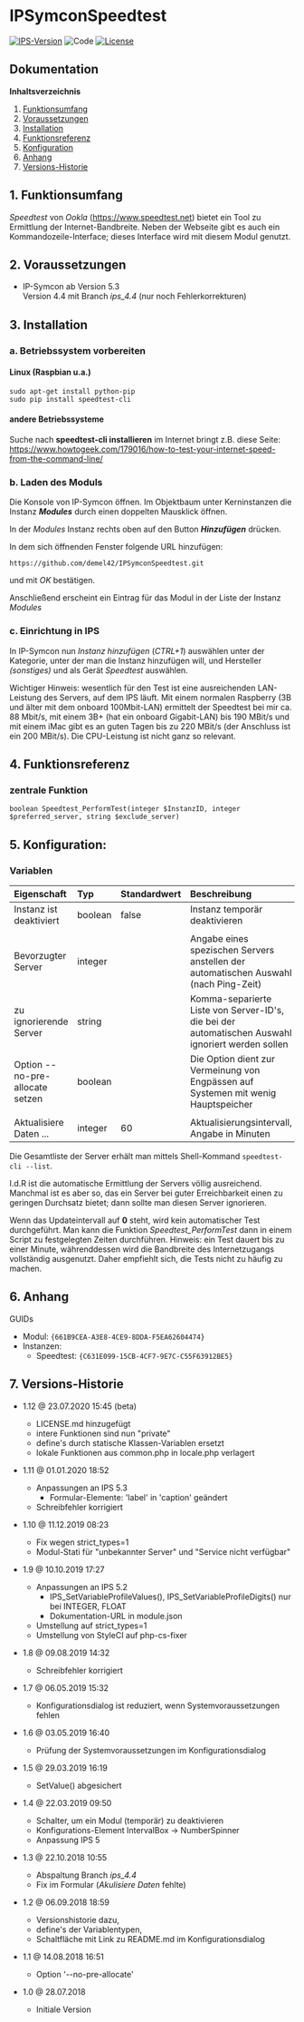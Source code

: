 # IPSymconSpeedtest

[![IPS-Version](https://img.shields.io/badge/Symcon_Version-5.3+-red.svg)](https://www.symcon.de/service/dokumentation/entwicklerbereich/sdk-tools/sdk-php/)
![Code](https://img.shields.io/badge/Code-PHP-blue.svg)
[![License](https://img.shields.io/badge/License-CC%20BY--NC--SA%204.0-green.svg)](https://creativecommons.org/licenses/by-nc-sa/4.0/)

## Dokumentation

**Inhaltsverzeichnis**

1. [Funktionsumfang](#1-funktionsumfang)
2. [Voraussetzungen](#2-voraussetzungen)
3. [Installation](#3-installation)
4. [Funktionsreferenz](#4-funktionsreferenz)
5. [Konfiguration](#5-konfiguration)
6. [Anhang](#6-anhang)
7. [Versions-Historie](#7-versions-historie)

## 1. Funktionsumfang

_Speedtest_ von _Ookla_ (https://www.speedtest.net) bietet ein Tool zu Ermittlung der Internet-Bandbreite. Neben der Webseite gibt es auch ein Kommandozeile-Interface; dieses Interface wird mit diesem Modul genutzt.

## 2. Voraussetzungen

 - IP-Symcon ab Version 5.3<br>
   Version 4.4 mit Branch _ips_4.4_ (nur noch Fehlerkorrekturen)

## 3. Installation

### a. Betriebssystem vorbereiten

#### Linux (Raspbian u.a.) 

`sudo apt-get install python-pip`<br>
`sudo pip install speedtest-cli`

#### andere Betriebssysteme

Suche nach __speedtest-cli installieren__ im Internet bringt z.B. diese Seite: https://www.howtogeek.com/179016/how-to-test-your-internet-speed-from-the-command-line/

### b. Laden des Moduls

Die Konsole von IP-Symcon öffnen. Im Objektbaum unter Kerninstanzen die Instanz __*Modules*__ durch einen doppelten Mausklick öffnen.

In der _Modules_ Instanz rechts oben auf den Button __*Hinzufügen*__ drücken.

In dem sich öffnenden Fenster folgende URL hinzufügen:

`https://github.com/demel42/IPSymconSpeedtest.git`

und mit _OK_ bestätigen.

Anschließend erscheint ein Eintrag für das Modul in der Liste der Instanz _Modules_

### c. Einrichtung in IPS

In IP-Symcon nun _Instanz hinzufügen_ (_CTRL+1_) auswählen unter der Kategorie, unter der man die Instanz hinzufügen will, und Hersteller _(sonstiges)_ und als Gerät _Speedtest_ auswählen.

Wichtiger Hinweis: wesentlich für den Test ist eine ausreichenden LAN-Leistung des Servers, auf dem IPS läuft. Mit einem normalen Raspberry (3B und älter mit dem onboard 100Mbit-LAN) ermittelt der Speedtest bei mir ca. 88 Mbit/s, mit einem 3B+ (hat ein onboard Gigabit-LAN) bis 190 MBit/s und mit einem iMac gibt es an guten Tagen bis zu 220 MBit/s (der Anschluss ist ein 200 MBit/s). Die CPU-Leistung ist nicht ganz so relevant.

## 4. Funktionsreferenz

### zentrale Funktion

`boolean Speedtest_PerformTest(integer $InstanzID, integer $preferred_server, string $exclude_server)`<br>

## 5. Konfiguration:

### Variablen

| Eigenschaft                     | Typ     | Standardwert | Beschreibung |
| :------------------------------ | :------ | :----------- | :----------- |
| Instanz ist deaktiviert         | boolean | false        | Instanz temporär deaktivieren |
|                                 |         |              | |
| Bevorzugter Server              | integer |              | Angabe eines spezischen Servers anstellen der automatischen Auswahl (nach Ping-Zeit) |
| zu ignorierende Server          | string  |              | Komma-separierte Liste von Server-ID's, die bei der automatischen Auswahl ignoriert werden sollen |
| Option --no-pre-allocate setzen | boolean |              | Die Option dient zur Vermeinung von Engpässen auf Systemen mit wenig Hauptspeicher |
|                                 |         |              | |
| Aktualisiere Daten ...          | integer | 60           | Aktualisierungsintervall, Angabe in Minuten |

Dіe Gesamtliste der Server erhält man mittels Shell-Kommand `speedtest-cli --list`.<br>

I.d.R ist die automatische Ermittlung der Servers völlig ausreichend. Manchmal ist es aber so, das ein Server bei guter Erreichbarkeit einen zu geringen Durchsatz bietet; dann sollte man diesen Server ignorieren.

Wenn das Updateintervall auf **0** steht, wird kein automatischer Test durchgeführt. Man kann die Funktion _Speedtest_PerformTest_ dann in einem Script zu festgelegten Zeiten durchführen.
Hinweis: ein Test dauert bis zu einer Minute, währenddessen wird die Bandbreite des Internetzugangs vollständig ausgenutzt. Daher empfiehlt sich, die Tests nicht zu häufig zu machen.


## 6. Anhang

GUIDs

- Modul: `{661B9CEA-A3E8-4CE9-8DDA-F5EA62604474}`
- Instanzen:
  - Speedtest: `{C631E099-15CB-4CF7-9E7C-C55F63912BE5}`

## 7. Versions-Historie

- 1.12 @ 23.07.2020 15:45 (beta)
  - LICENSE.md hinzugefügt
  - intere Funktionen sind nun "private"
  - define's durch statische Klassen-Variablen ersetzt
  - lokale Funktionen aus common.php in locale.php verlagert

- 1.11 @ 01.01.2020 18:52
  - Anpassungen an IPS 5.3
    - Formular-Elemente: 'label' in 'caption' geändert
  - Schreibfehler korrigiert

- 1.10 @ 11.12.2019 08:23
  - Fix wegen strict_types=1
  - Modul-Stati für "unbekannter Server" und "Service nicht verfügbar"

- 1.9 @ 10.10.2019 17:27
  - Anpassungen an IPS 5.2
    - IPS_SetVariableProfileValues(), IPS_SetVariableProfileDigits() nur bei INTEGER, FLOAT
    - Dokumentation-URL in module.json
  - Umstellung auf strict_types=1
  - Umstellung von StyleCI auf php-cs-fixer

- 1.8 @ 09.08.2019 14:32
  - Schreibfehler korrigiert

- 1.7 @ 06.05.2019 15:32
  - Konfigurationsdialog ist reduziert, wenn Systemvoraussetzungen fehlen

- 1.6 @ 03.05.2019 16:40
  - Prüfung der Systemvoraussetzungen im Konfigurationsdialog

- 1.5 @ 29.03.2019 16:19
  - SetValue() abgesichert

- 1.4 @ 22.03.2019 09:50
  - Schalter, um ein Modul (temporär) zu deaktivieren
  - Konfigurations-Element IntervalBox -> NumberSpinner
  - Anpassung IPS 5

- 1.3 @ 22.10.2018 10:55
  - Abspaltung Branch _ips_4.4_
  - Fix im Formular (_Akulisiere Daten_ fehlte)

- 1.2 @ 06.09.2018 18:59
  - Versionshistorie dazu,
  - define's der Variablentypen,
  - Schaltfläche mit Link zu README.md im Konfigurationsdialog

- 1.1 @ 14.08.2018 16:51
  - Option '--no-pre-allocate'

- 1.0 @ 28.07.2018
  - Initiale Version
